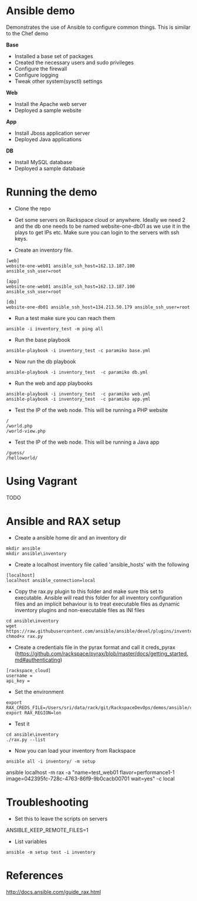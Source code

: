 
Ansible demo
=====

Demonstrates the use of Ansible to configure common things. This is similar to the Chef demo

**Base**
  * Installed a base set of packages
  * Created the necessary users and sudo privileges
  * Configure the firewall
  * Configure logging
  * Tweak other system(sysctl) settings

**Web**
  * Install the Apache web server
  * Deployed a sample website

**App**
  * Install Jboss application server
  * Deployed Java applications

**DB**
  * Install MySQL database
  * Deployed a sample database

Running the demo
=====
 * Clone the repo

 * Get some servers on Rackspace cloud or anywhere. Ideally we need 2 and the db one needs to be named website-one-db01 as we use it in the plays to get IPs etc. Make sure you can login to the servers with ssh keys.

 * Create an inventory file.

```
[web]
website-one-web01 ansible_ssh_host=162.13.187.100 ansible_ssh_user=root

[app]
website-one-web01 ansible_ssh_host=162.13.187.100 ansible_ssh_user=root

[db]
website-one-db01 ansible_ssh_host=134.213.50.179 ansible_ssh_user=root
``` 

 * Run a test make sure you can reach them
```
ansible -i inventory_test -m ping all
```

 * Run the base playbook
```
ansible-playbook -i inventory_test -c paramiko base.yml
```

 * Now run the db playbook
```
ansible-playbook -i inventory_test  -c paramiko db.yml
```

 * Run the web and app playbooks

```
ansible-playbook -i inventory_test  -c paramiko web.yml
ansible-playbook -i inventory_test  -c paramiko app.yml
```

* Test the IP of the web node. This will be running a PHP website
```
/
/world.php
/world-view.php
```

* Test the IP of the web node. This will be running a Java app
```
/guess/
/helloworld/
```


Using Vagrant
=====
TODO


Ansible and RAX setup
=====

 * Create a ansible home dir and an inventory dir

```
mkdir ansible
mkdir ansible\inventory
```

 * Create a localhost inventory file called 'ansible_hosts' with the following

```
[localhost]
localhost ansible_connection=local
```

 * Copy the rax.py plugin to this folder and make sure this set to executable. Ansible will read this folder for all inventory configuration files and an implicit behaviour is to treat executable files as dynamic inventory plugins and non-executable files as INI files

```
cd ansible\inventory
wget https://raw.githubusercontent.com/ansible/ansible/devel/plugins/inventory/rax.py
chmod+x rax.py
```

 * Create a credentials file in the pyrax format and call it creds_pyrax (https://github.com/rackspace/pyrax/blob/master/docs/getting_started.md#authenticating)

```
[rackspace_cloud]
username = 
api_key = 
```

 * Set the environment
```
export RAX_CREDS_FILE=/Users/sri/data/rack/git/RackspaceDevOps/demos/ansible/creds_pyrax
export RAX_REGION=lon
```

 * Test it
```
cd ansible\inventory
./rax.py --list
```

 * Now you can load your inventory from Rackspace
```
ansible all -i inventory/ -m setup
```

ansible localhost -m rax -a "name=test_web01 flavor=performance1-1 image=042395fc-728c-4763-86f9-9b0cacb00701 wait=yes" -c local


Troubleshooting
=====

 * Set this to leave the scripts on servers

ANSIBLE_KEEP_REMOTE_FILES=1


 * List variables
```
ansible -m setup test -i inventory
```

References
=====
http://docs.ansible.com/guide_rax.html
